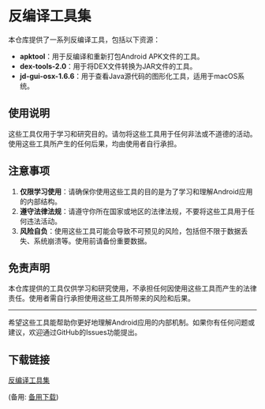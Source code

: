 # 反编译工具集

本仓库提供了一系列反编译工具，包括以下资源：

- **apktool**：用于反编译和重新打包Android APK文件的工具。
- **dex-tools-2.0**：用于将DEX文件转换为JAR文件的工具。
- **jd-gui-osx-1.6.6**：用于查看Java源代码的图形化工具，适用于macOS系统。

## 使用说明

这些工具仅用于学习和研究目的。请勿将这些工具用于任何非法或不道德的活动。使用这些工具所产生的任何后果，均由使用者自行承担。

## 注意事项

1. **仅限学习使用**：请确保你使用这些工具的目的是为了学习和理解Android应用的内部结构。
2. **遵守法律法规**：请遵守你所在国家或地区的法律法规，不要将这些工具用于任何违法活动。
3. **风险自负**：使用这些工具可能会导致不可预见的风险，包括但不限于数据丢失、系统崩溃等。使用前请备份重要数据。

## 免责声明

本仓库提供的工具仅供学习和研究使用，不承担任何因使用这些工具而产生的法律责任。使用者需自行承担使用这些工具所带来的风险和后果。

---

希望这些工具能帮助你更好地理解Android应用的内部机制。如果你有任何问题或建议，欢迎通过GitHub的Issues功能提出。

## 下载链接
[反编译工具集](https://pan.quark.cn/s/f2e12397d359) 

(备用: [备用下载](https://pan.baidu.com/s/136O03fSPPaSrbOl-Hv3OOw?pwd=1234))
